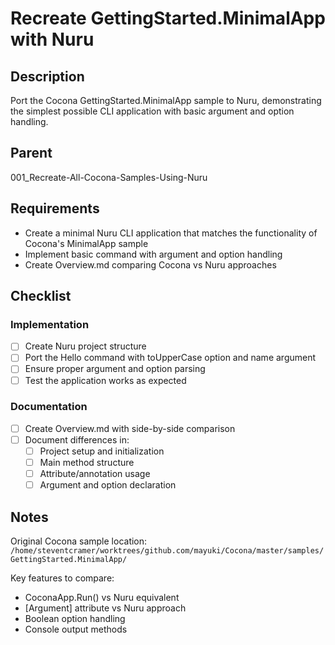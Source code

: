 # Recreate GettingStarted.MinimalApp with Nuru

## Description

Port the Cocona GettingStarted.MinimalApp sample to Nuru, demonstrating the simplest possible CLI application with basic argument and option handling.

## Parent
001_Recreate-All-Cocona-Samples-Using-Nuru

## Requirements

- Create a minimal Nuru CLI application that matches the functionality of Cocona's MinimalApp sample
- Implement basic command with argument and option handling
- Create Overview.md comparing Cocona vs Nuru approaches

## Checklist

### Implementation
- [ ] Create Nuru project structure
- [ ] Port the Hello command with toUpperCase option and name argument
- [ ] Ensure proper argument and option parsing
- [ ] Test the application works as expected

### Documentation
- [ ] Create Overview.md with side-by-side comparison
- [ ] Document differences in:
  - [ ] Project setup and initialization
  - [ ] Main method structure
  - [ ] Attribute/annotation usage
  - [ ] Argument and option declaration

## Notes

Original Cocona sample location: `/home/steventcramer/worktrees/github.com/mayuki/Cocona/master/samples/GettingStarted.MinimalApp/`

Key features to compare:
- CoconaApp.Run<T>() vs Nuru equivalent
- [Argument] attribute vs Nuru approach
- Boolean option handling
- Console output methods